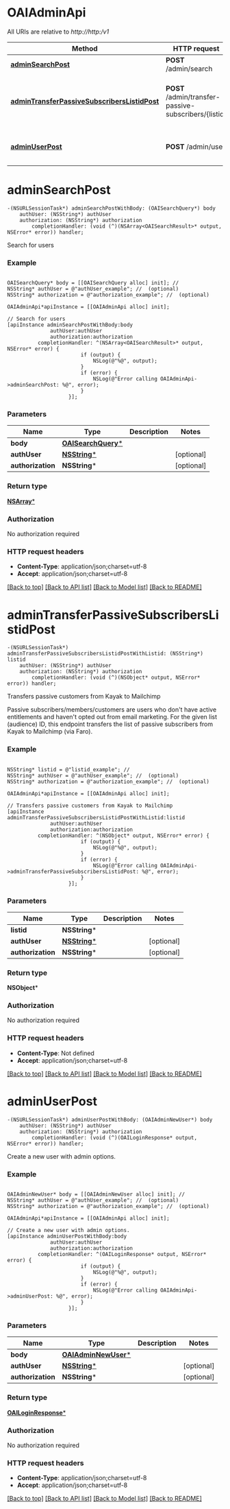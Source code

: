 # OAIAdminApi

All URIs are relative to *http://http:/v1*

Method | HTTP request | Description
------------- | ------------- | -------------
[**adminSearchPost**](OAIAdminApi.md#adminsearchpost) | **POST** /admin/search | Search for users
[**adminTransferPassiveSubscribersListidPost**](OAIAdminApi.md#admintransferpassivesubscriberslistidpost) | **POST** /admin/transfer-passive-subscribers/{listid} | Transfers passive customers from Kayak to Mailchimp
[**adminUserPost**](OAIAdminApi.md#adminuserpost) | **POST** /admin/user | Create a new user with admin options.


# **adminSearchPost**
```objc
-(NSURLSessionTask*) adminSearchPostWithBody: (OAISearchQuery*) body
    authUser: (NSString*) authUser
    authorization: (NSString*) authorization
        completionHandler: (void (^)(NSArray<OAISearchResult>* output, NSError* error)) handler;
```

Search for users

### Example 
```objc

OAISearchQuery* body = [[OAISearchQuery alloc] init]; // 
NSString* authUser = @"authUser_example"; //  (optional)
NSString* authorization = @"authorization_example"; //  (optional)

OAIAdminApi*apiInstance = [[OAIAdminApi alloc] init];

// Search for users
[apiInstance adminSearchPostWithBody:body
              authUser:authUser
              authorization:authorization
          completionHandler: ^(NSArray<OAISearchResult>* output, NSError* error) {
                        if (output) {
                            NSLog(@"%@", output);
                        }
                        if (error) {
                            NSLog(@"Error calling OAIAdminApi->adminSearchPost: %@", error);
                        }
                    }];
```

### Parameters

Name | Type | Description  | Notes
------------- | ------------- | ------------- | -------------
 **body** | [**OAISearchQuery***](OAISearchQuery.md)|  | 
 **authUser** | [**NSString***](.md)|  | [optional] 
 **authorization** | **NSString***|  | [optional] 

### Return type

[**NSArray<OAISearchResult>***](OAISearchResult.md)

### Authorization

No authorization required

### HTTP request headers

 - **Content-Type**: application/json;charset=utf-8
 - **Accept**: application/json;charset=utf-8

[[Back to top]](#) [[Back to API list]](../README.md#documentation-for-api-endpoints) [[Back to Model list]](../README.md#documentation-for-models) [[Back to README]](../README.md)

# **adminTransferPassiveSubscribersListidPost**
```objc
-(NSURLSessionTask*) adminTransferPassiveSubscribersListidPostWithListid: (NSString*) listid
    authUser: (NSString*) authUser
    authorization: (NSString*) authorization
        completionHandler: (void (^)(NSObject* output, NSError* error)) handler;
```

Transfers passive customers from Kayak to Mailchimp

Passive subscribers/members/customers are users who don't have active entitlements and haven't opted out from email marketing. For the given list (audience) ID, this endpoint transfers the list of passive subscribers from Kayak to Mailchimp (via Faro).

### Example 
```objc

NSString* listid = @"listid_example"; // 
NSString* authUser = @"authUser_example"; //  (optional)
NSString* authorization = @"authorization_example"; //  (optional)

OAIAdminApi*apiInstance = [[OAIAdminApi alloc] init];

// Transfers passive customers from Kayak to Mailchimp
[apiInstance adminTransferPassiveSubscribersListidPostWithListid:listid
              authUser:authUser
              authorization:authorization
          completionHandler: ^(NSObject* output, NSError* error) {
                        if (output) {
                            NSLog(@"%@", output);
                        }
                        if (error) {
                            NSLog(@"Error calling OAIAdminApi->adminTransferPassiveSubscribersListidPost: %@", error);
                        }
                    }];
```

### Parameters

Name | Type | Description  | Notes
------------- | ------------- | ------------- | -------------
 **listid** | **NSString***|  | 
 **authUser** | [**NSString***](.md)|  | [optional] 
 **authorization** | **NSString***|  | [optional] 

### Return type

**NSObject***

### Authorization

No authorization required

### HTTP request headers

 - **Content-Type**: Not defined
 - **Accept**: application/json;charset=utf-8

[[Back to top]](#) [[Back to API list]](../README.md#documentation-for-api-endpoints) [[Back to Model list]](../README.md#documentation-for-models) [[Back to README]](../README.md)

# **adminUserPost**
```objc
-(NSURLSessionTask*) adminUserPostWithBody: (OAIAdminNewUser*) body
    authUser: (NSString*) authUser
    authorization: (NSString*) authorization
        completionHandler: (void (^)(OAILoginResponse* output, NSError* error)) handler;
```

Create a new user with admin options.

### Example 
```objc

OAIAdminNewUser* body = [[OAIAdminNewUser alloc] init]; // 
NSString* authUser = @"authUser_example"; //  (optional)
NSString* authorization = @"authorization_example"; //  (optional)

OAIAdminApi*apiInstance = [[OAIAdminApi alloc] init];

// Create a new user with admin options.
[apiInstance adminUserPostWithBody:body
              authUser:authUser
              authorization:authorization
          completionHandler: ^(OAILoginResponse* output, NSError* error) {
                        if (output) {
                            NSLog(@"%@", output);
                        }
                        if (error) {
                            NSLog(@"Error calling OAIAdminApi->adminUserPost: %@", error);
                        }
                    }];
```

### Parameters

Name | Type | Description  | Notes
------------- | ------------- | ------------- | -------------
 **body** | [**OAIAdminNewUser***](OAIAdminNewUser.md)|  | 
 **authUser** | [**NSString***](.md)|  | [optional] 
 **authorization** | **NSString***|  | [optional] 

### Return type

[**OAILoginResponse***](OAILoginResponse.md)

### Authorization

No authorization required

### HTTP request headers

 - **Content-Type**: application/json;charset=utf-8
 - **Accept**: application/json;charset=utf-8

[[Back to top]](#) [[Back to API list]](../README.md#documentation-for-api-endpoints) [[Back to Model list]](../README.md#documentation-for-models) [[Back to README]](../README.md)

